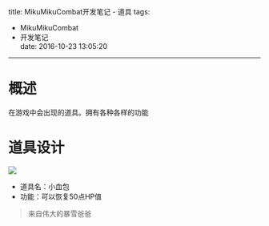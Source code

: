 title: MikuMikuCombat开发笔记 - 道具
tags:
  - MikuMikuCombat
  - 开发笔记  
date: 2016-10-23 13:05:20 

---

# 概述 #
在游戏中会出现的道具。拥有各种各样的功能

# 道具设计 #

![](/images/mmc/小血包.png)

- 道具名：小血包
- 功能：可以恢复50点HP值
> 来自伟大的暴雪爸爸
